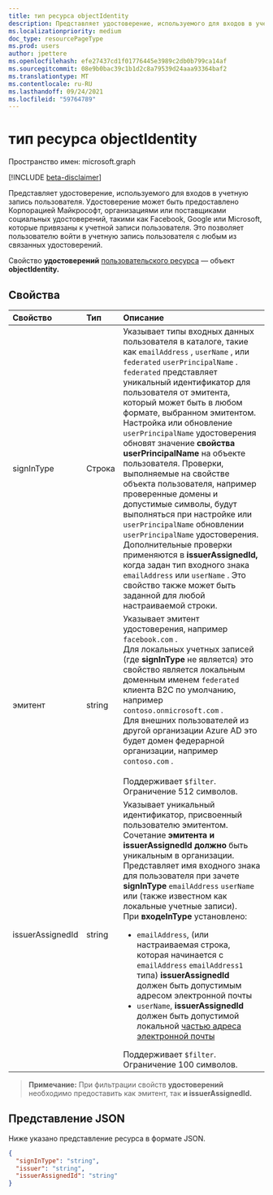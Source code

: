 ```yaml
---
title: тип ресурса objectIdentity
description: Представляет удостоверение, используемого для входов в учетную запись пользователя.
ms.localizationpriority: medium
doc_type: resourcePageType
ms.prod: users
author: jpettere
ms.openlocfilehash: efe27437cd1f01776445e3989c2db0b799ca14af
ms.sourcegitcommit: 08e9b0bac39c1b1d2c8a79539d24aaa93364baf2
ms.translationtype: MT
ms.contentlocale: ru-RU
ms.lasthandoff: 09/24/2021
ms.locfileid: "59764789"
---
```

# <a name="objectidentity-resource-type"></a>тип ресурса objectIdentity

Пространство имен: microsoft.graph

[!INCLUDE [beta-disclaimer](../../includes/beta-disclaimer.md)]

Представляет удостоверение, используемого для входов в учетную запись пользователя. Удостоверение может быть предоставлено Корпорацией Майкрософт, организациями или поставщиками социальных удостоверений, такими как Facebook, Google или Microsoft, которые привязаны к учетной записи пользователя. Это позволяет пользователю войти в учетную запись пользователя с любым из связанных удостоверений.

Свойство **удостоверений** [пользовательского ресурса](user.md) — объект **objectIdentity.**

## <a name="properties"></a>Свойства

| Свойство   | Тип |Описание|
|:---------------|:--------|:----------|
|signInType|Строка| Указывает типы входных данных пользователя в каталоге, такие как `emailAddress` , `userName` , или `federated` `userPrincipalName` . `federated` представляет уникальный идентификатор для пользователя от эмитента, который может быть в любом формате, выбранном эмитентом. Настройка или обновление `userPrincipalName` удостоверения обновят значение **свойства userPrincipalName** на объекте пользователя. Проверки, выполняемые на свойстве объекта пользователя, например проверенные домены и допустимые символы, будут выполняться при настройке или `userPrincipalName` обновлении `userPrincipalName` удостоверения. Дополнительные проверки применяются в **issuerAssignedId,** когда задан тип входного знака `emailAddress` или `userName` . Это свойство также может быть заданной для любой настраиваемой строки.|
|эмитент|string|Указывает эмитент удостоверения, например `facebook.com` .<br>Для локальных учетных записей (где **signInType** не является) это свойство является локальным доменным именем `federated` клиента B2C по умолчанию, например `contoso.onmicrosoft.com` .<br>Для внешних пользователей из другой организации Azure AD это будет домен федерарной организации, например `contoso.com` .<br><br>Поддерживает `$filter`. Ограничение 512 символов.|
|issuerAssignedId|string|Указывает уникальный идентификатор, присвоенный пользователю эмитентом. Сочетание **эмитента и** **issuerAssignedId должно** быть уникальным в организации. Представляет имя входного знака для пользователя при зачете **signInType** `emailAddress` `userName` или (также известном как локальные учетные записи).<br>При **входеInType** установлено: <ul><li>`emailAddress`, (или настраиваемая строка, которая начинается с `emailAddress` `emailAddress1` типа) **issuerAssignedId** должен быть допустимым адресом электронной почты</li><li>`userName`, **issuerAssignedId** должен быть допустимой локальной [частью адреса электронной почты](https://tools.ietf.org/html/rfc3696#section-3)</li></ul>Поддерживает `$filter`. Ограничение 100 символов.|

>**Примечание:** При фильтрации свойств **удостоверений** необходимо предоставить  как эмитент, так **и issuerAssignedId.**

## <a name="json-representation"></a>Представление JSON

Ниже указано представление ресурса в формате JSON.

<!-- {
  "blockType": "resource",
  "optionalProperties": [

  ],
  "@odata.type": "microsoft.graph.objectIdentity"
}-->

```json
{
  "signInType": "string",
  "issuer": "string",
  "issuerAssignedId": "string"
}
```

<!-- uuid: 8fcb5dbc-d5aa-4681-8e31-b001d5168d79
2015-10-25 14:57:30 UTC -->
<!--
{
  "type": "#page.annotation",
  "description": "objectIdentity resource",
  "keywords": "",
  "section": "documentation",
  "tocPath": "",
  "suppressions": []
}
-->


